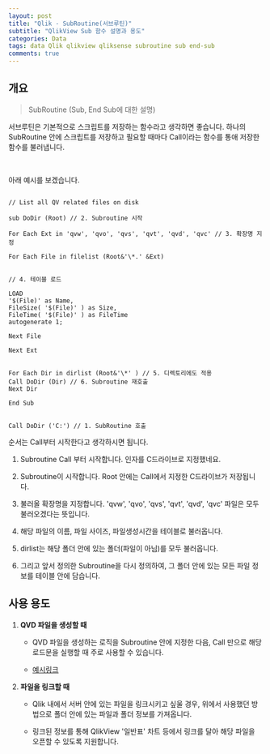 ```yaml
---  
layout: post  
title: "Qlik - SubRoutine(서브루틴)"
subtitle: "QlikView Sub 함수 설명과 용도"  
categories: Data  
tags: data Qlik qlikview qliksense subroutine sub end-sub
comments: true  
---  
```


## 개요
> SubRoutine (Sub, End Sub에 대한 설명)

서브루틴은 기본적으로 스크립트를 저장하는 함수라고 생각하면 좋습니다. 하나의 SubRoutine 안에 스크립트를 저장하고 필요할 때마다 Call이라는 함수를 통애 저장한 함수를 불러냅니다.

<br/>

아래 예시를 보겠습니다.


```

// List all QV related files on disk

sub DoDir (Root) // 2. Subroutine 시작

For Each Ext in 'qvw', 'qvo', 'qvs', 'qvt', 'qvd', 'qvc' // 3. 확장명 지정

For Each File in filelist (Root&'\*.' &Ext)


// 4. 테이블 로드

LOAD
'$(File)' as Name,
FileSize( '$(File)' ) as Size,
FileTime( '$(File)' ) as FileTime
autogenerate 1;

Next File

Next Ext


For Each Dir in dirlist (Root&'\*' ) // 5. 디렉토리에도 적용
Call DoDir (Dir) // 6. Subroutine 재호출
Next Dir

End Sub


Call DoDir ('C:') // 1. SubRoutine 호출

```

순서는 Call부터 시작한다고 생각하시면 됩니다.


1. Subroutine Call 부터 시작합니다. 인자를 C드라이브로 지정했네요.

2. Subroutine이 시작합니다. Root 안에는 Call에서 지정한 C드라이브가 저장됩니다.

3. 불러올 확장명을 지정합니다. 'qvw', 'qvo', 'qvs', 'qvt', 'qvd', 'qvc' 파일은 모두 불러오겠다는 뜻입니다.

4. 해당 파일의 이름, 파일 사이즈, 파일생성시간을 테이블로 불러옵니다.

5. dirlist는 해당 폴더 안에 있는 폴더(파일이 아님)를 모두 불러옵니다.

6. 그리고 앞서 정의한 Subroutine을 다시 정의하여, 그 폴더 안에 있는 모든 파일 정보를 테이블 안에 담습니다.


## 사용 용도

1. __QVD 파일을 생성할 때__

    - QVD 파일을 생성하는 로직을 Subroutine 안에 지정한 다음, Call 만으로 해당 로드문을 실행할 때 주로 사용할 수 있습니다.

    - [예시링크](https://community.qlik.com/t5/QlikView-App-Dev/Calling-Subroutine/td-p/293494)


2. __파일을 링크할 때__

    - Qlik 내에서 서버 안에 있는 파일을 링크시키고 싶울 경우, 위에서 사용했던 방법으로 폴더 안에 있는 파일과 폴더 정보를 가져옵니다.

    - 링크된 정보를 통해 QlikView '일반표' 차트 등에서 링크를 달아 해당 파일을 오픈할 수 있도록 지원합니다.
